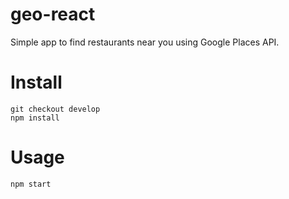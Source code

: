 # geo-react
Simple app to find restaurants near you using Google Places API.

# Install
```
git checkout develop
npm install
```

# Usage

```
npm start
```
